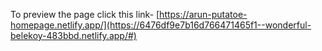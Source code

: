 To preview the page click this link- [https://arun-putatoe-homepage.netlify.app/](https://6476df9e7b16d766471465f1--wonderful-belekoy-483bbd.netlify.app/#)

